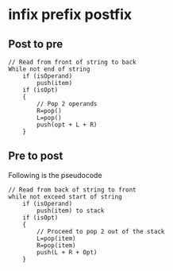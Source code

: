 # infix prefix postfix

## Post to pre

```
// Read from front of string to back
While not end of string
    if (isOperand)
        push(item)
    if (isOpt)
    {
        // Pop 2 operands
        R=pop()
        L=pop()
        push(opt + L + R)
    }
```

## Pre to post

Following is the pseudocode

```
// Read from back of string to front
while not exceed start of string
    if (isOperand)
        push(item) to stack
    if (isOpt)
    {
        // Proceed to pop 2 out of the stack
        L=pop(item)
        R=pop(item)
        push(L + R + Opt)
    }
```
